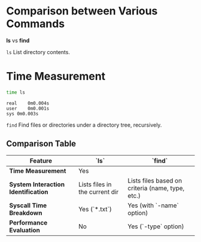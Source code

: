 # Comparison between Various Commands

**ls** vs **find**

`ls` List directory contents.

# Time Measurement
```bash
time ls
```
```plaintext
real	0m0.004s
user	0m0.001s
sys	0m0.003s
```
`find`  Find files or directories under a directory tree, recursively.

##  Comparison Table
| Feature                | \`ls\`                           | \`find\`                           |
|------------------------|---------------------------------|----------------------------------|
| **Time Measurement**           | Yes                              |
| **System Interaction Identification**        | Lists files in the current dir  | Lists files based on criteria (name, type, etc.) |
| **Syscall Time Breakdown**    | Yes (\`*.txt\`)                   | Yes (with \`-name\` option)        |
| **Performance Evaluation**      | No                              | Yes (\`-type\` option)             |
